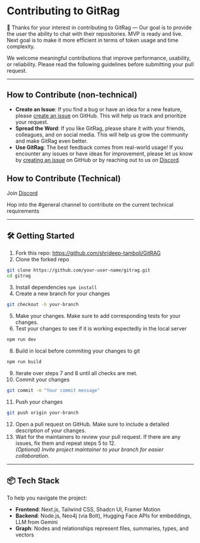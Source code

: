 # Contributing to GitRag

🎉 Thanks for your interest in contributing to GitRag — Our goal is to provide the user the ability to chat with their repositories. MVP is ready and live. Next goal is to make it more efficient in terms of token usage and time complexity.

We welcome meaningful contributions that improve performance, usability, or reliability. Please read the following guidelines before submitting your pull request.

---

## How to Contribute (non-technical)

- **Create an Issue**: If you find a bug or have an idea for a new feature, please [create an issue](https://github.com/shrideep-tamboli/gitrag/issues/new) on GitHub. This will help us track and prioritize your request.
- **Spread the Word**: If you like GitRag, please share it with your friends, colleagues, and on social media. This will help us grow the community and make GitRag even better.
- **Use GitRag**: The best feedback comes from real-world usage! If you encounter any issues or have ideas for improvement, please let us know by [creating an issue](https://github.com/shrideep-tamboli/gitrag/issues/new) on GitHub or by reaching out to us on [Discord](https://discord.gg/K897HuZjgB).

## How to Contribute (Technical)

Join [Discord](https://discord.gg/K897HuZjgB) 

Hop into the #general channel to contribute on the current technical requirements  

---

## 🛠️ Getting Started 
1. Fork this repo: https://github.com/shrideep-tamboli/GitRAG
2. Clone the forked repo <br>
```bash
git clone https://github.com/your-user-name/gitrag.git
cd gitrag
```
3. Install dependencies
`npm install` <br>
4. Create a new branch for your changes
```bash
git checkout -b your-branch
```
5. Make your changes. Make sure to add corresponding tests for your changes.
6. Test your changes to see if it is working expectedly in the local server
```bash
npm run dev
``` 
8. Build in local before commiting your changes to git <br>
```bash
npm run build
```
9. Iterate over steps 7 and 8 until all checks are met.
10. Commit your changes
```bash
git commit -m "Your commit message"
```
11. Push your changes
```bash
git push origin your-branch
```
12. Open a pull request on GitHub. Make sure to include a detailed description of your changes.
13. Wait for the maintainers to review your pull request. If there are any issues, fix them and repeat steps 5 to 12. <br>
<i>(Optional) Invite project maintainer to your branch for easier collaboration. </i>

---

## 📦 Tech Stack

To help you navigate the project:

- **Frontend**: Next.js, Tailwind CSS, Shadcn UI, Framer Motion
- **Backend**: Node.js, Neo4j (via Bolt), Hugging Face APIs for embeddings, LLM from Gemini 
- **Graph**: Nodes and relationships represent files, summaries, types, and vectors
